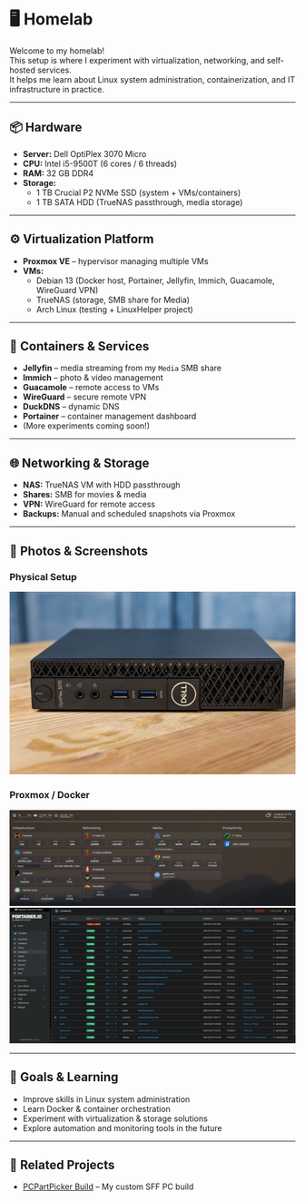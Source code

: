 # 🖥️ Homelab

Welcome to my homelab!  
This setup is where I experiment with virtualization, networking, and self-hosted services.  
It helps me learn about Linux system administration, containerization, and IT infrastructure in practice.

---

## 📦 Hardware

- **Server:** Dell OptiPlex 3070 Micro
- **CPU:** Intel i5-9500T (6 cores / 6 threads)
- **RAM:** 32 GB DDR4
- **Storage:**
  - 1 TB Crucial P2 NVMe SSD (system + VMs/containers)
  - 1 TB SATA HDD (TrueNAS passthrough, media storage)

---

## ⚙️ Virtualization Platform

- **Proxmox VE** – hypervisor managing multiple VMs
- **VMs:**
  - Debian 13 (Docker host, Portainer, Jellyfin, Immich, Guacamole, WireGuard VPN)
  - TrueNAS (storage, SMB share for Media)
  - Arch Linux (testing + LinuxHelper project)

---

## 🐳 Containers & Services

- **Jellyfin** – media streaming from my `Media` SMB share
- **Immich** – photo & video management
- **Guacamole** – remote access to VMs
- **WireGuard** – secure remote VPN
- **DuckDNS** – dynamic DNS
- **Portainer** – container management dashboard
- (More experiments coming soon!)

---

## 🌐 Networking & Storage

- **NAS:** TrueNAS VM with HDD passthrough
- **Shares:** SMB for movies & media
- **VPN:** WireGuard for remote access
- **Backups:** Manual and scheduled snapshots via Proxmox

---

## 📸 Photos & Screenshots

### Physical Setup
![Dell OptiPlex 3070 Micro](images/optiplex3070.jpg)

### Proxmox / Docker
![Homepage](images/homepage.png)
![Portainer Dashboard](images/portainer.png)


---

## 🎯 Goals & Learning

- Improve skills in Linux system administration  
- Learn Docker & container orchestration  
- Experiment with virtualization & storage solutions  
- Explore automation and monitoring tools in the future  

---

## 🔗 Related Projects

- [PCPartPicker Build](https://pcpartpicker.com/b/znmkcf) – My custom SFF PC build
